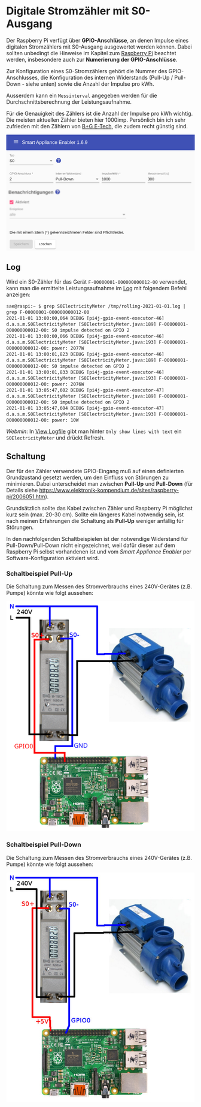 # Digitale Stromzähler mit S0-Ausgang

Der Raspberry Pi verfügt über **GPIO-Anschlüsse**, an denen Impulse eines digitalen Stromzählers mit S0-Ausgang ausgewertet werden können.
Dabei sollten unbedingt die Hinweise im Kapitel zum [Raspberry Pi](Raspberry_DE.md) beachtet werden, insbesondere auch zur **Numerierung der GPIO-Anschlüsse**.

Zur Konfiguration eines S0-Stromzählers gehört die Nummer des GPIO-Anschlusses, die Konfiguration des internen Widerstands (Pull-Up / Pull-Down - siehe unten) sowie die Anzahl der Impulse pro kWh.

Ausserdem kann ein `Messinterval` angegeben werden für die Durchschnittsberechnung der Leistungsaufnahme.

Für die Genauigkeit des Zählers ist die Anzahl der Impulse pro kWh wichtig. Die meisten aktuellen Zähler bieten hier 1000imp. Persönlich bin ich sehr zufrieden mit den Zählern von [B+G E-Tech](http://www.bg-etech.de/), die zudem recht günstig sind.

![S0 Meter](../pics/fe/S0Meter.png)

## Log
Wird ein S0-Zähler für das Gerät `F-00000001-000000000012-00` verwendet, kann man die ermittelte Leistungsaufnahme im [Log](Logging_DE.md) mit folgendem Befehl anzeigen:

```console
sae@raspi:~ $ grep S0ElectricityMeter /tmp/rolling-2021-01-01.log | grep F-00000001-000000000012-00
2021-01-01 13:00:00,064 DEBUG [pi4j-gpio-event-executor-46] d.a.s.m.S0ElectricityMeter [S0ElectricityMeter.java:189] F-00000001-000000000012-00: S0 impulse detected on GPIO 2
2021-01-01 13:00:00,066 DEBUG [pi4j-gpio-event-executor-46] d.a.s.m.S0ElectricityMeter [S0ElectricityMeter.java:193] F-00000001-000000000012-00: power: 2077W
2021-01-01 13:00:01,823 DEBUG [pi4j-gpio-event-executor-46] d.a.s.m.S0ElectricityMeter [S0ElectricityMeter.java:189] F-00000001-000000000012-00: S0 impulse detected on GPIO 2
2021-01-01 13:00:01,833 DEBUG [pi4j-gpio-event-executor-46] d.a.s.m.S0ElectricityMeter [S0ElectricityMeter.java:193] F-00000001-000000000012-00: power: 2076W
2021-01-01 13:05:47,602 DEBUG [pi4j-gpio-event-executor-47] d.a.s.m.S0ElectricityMeter [S0ElectricityMeter.java:189] F-00000001-000000000012-00: S0 impulse detected on GPIO 2
2021-01-01 13:05:47,604 DEBUG [pi4j-gpio-event-executor-47] d.a.s.m.S0ElectricityMeter [S0ElectricityMeter.java:193] F-00000001-000000000012-00: power: 10W
```

*Webmin*: In [View Logfile](Logging_DE.md#user-content-webmin-logs) gibt man hinter `Only show lines with text` ein `S0ElectricityMeter` und drückt Refresh.

## Schaltung
Der für den Zähler verwendete GPIO-Eingang muß auf einen definierten Grundzustand gesetzt werden, um den Einfluss von Störungen zu minimieren. Dabei unterscheidet man zwischen **Pull-Up** und **Pull-Down** (für Details siehe https://www.elektronik-kompendium.de/sites/raspberry-pi/2006051.htm).

Grundsätzlich sollte das Kabel zwischen Zähler und Raspberry Pi möglichst kurz sein (max. 20-30 cm). Sollte ein längeres Kabel notwendig sein, ist nach meinen Erfahrungen die Schaltung als **Pull-Up** weniger anfällig für Störungen.

In den nachfolgenden Schaltbeispielen ist der notwendige Widerstand für Pull-Down/Pull-Down nicht eingezeichnet, weil dafür dieser auf dem Raspberry Pi selbst vorhandenen ist und vom *Smart Appliance Enabler* per Software-Konfiguration aktiviert wird.

### Schaltbeispiel Pull-Up
Die Schaltung zum Messen des Stromverbrauchs eines 240V-Gerätes (z.B. Pumpe) könnte wie folgt aussehen:

![Schaltbeispiel Pull-Up](../pics/SchaltungS0ZaehlerPullUp.png)

### Schaltbeispiel Pull-Down
Die Schaltung zum Messen des Stromverbrauchs eines 240V-Gerätes (z.B. Pumpe) könnte wie folgt aussehen:

![Schaltbeispiel Pull-Down](../pics/SchaltungS0ZaehlerPullDown.jpg)
